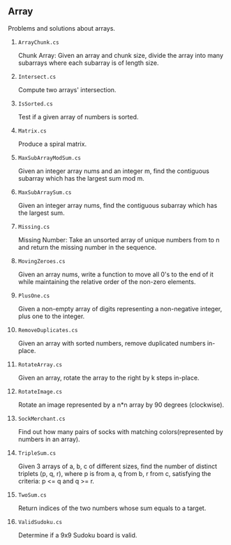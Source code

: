 ## Array

Problems and solutions about arrays.

1. `ArrayChunk.cs`

   Chunk Array: Given an array and chunk size, divide the array into many subarrays where each subarray is of length size.

2. `Intersect.cs`

   Compute two arrays' intersection.

3. `IsSorted.cs`

   Test if a given array of numbers is sorted.

4. `Matrix.cs`

   Produce a spiral matrix.

5. `MaxSubArrayModSum.cs`

   Given an integer array nums and an integer m, find the contiguous subarray which has the largest sum mod m.

6. `MaxSubArraySum.cs`

   Given an integer array nums, find the contiguous subarray which has the largest sum.

7. `Missing.cs`

   Missing Number: Take an unsorted array of unique numbers from to n and return the missing number in the sequence.

8. `MovingZeroes.cs`

   Given an array nums, write a function to move all 0's to the end of it while maintaining the relative order of the non-zero elements.

9. `PlusOne.cs`

   Given a non-empty array of digits representing a non-negative integer, plus one to the integer.

10. `RemoveDuplicates.cs`

    Given an array with sorted numbers, remove duplicated numbers in-place.

11. `RotateArray.cs`

    Given an array, rotate the array to the right by k steps in-place.

12. `RotateImage.cs`

    Rotate an image represented by a n\*n array by 90 degrees (clockwise).

13. `SockMerchant.cs`

    Find out how many pairs of socks with matching colors(represented by numbers in an array).

14. `TripleSum.cs`

    Given 3 arrays of a, b, c of different sizes, find the number of distinct triplets (p, q, r), where p is from a, q from b, r from c, satisfying the criteria: p <= q and q >= r.

15. `TwoSum.cs`

    Return indices of the two numbers whose sum equals to a target.

16. `ValidSudoku.cs`

    Determine if a 9x9 Sudoku board is valid.
